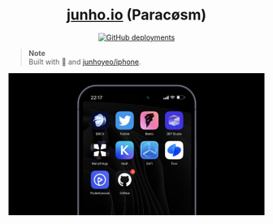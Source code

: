 <h1 align="center">
  <a href="https://junho.io">junho.io</a> (Paracøsm)
</h1>
<p align="center">
  <a href="https://vercel.com/new/clone?repository-url=https%3A%2F%2Fgithub.com%2Fjunhoyeo%2Fparacosm">
    <img alt="GitHub deployments" src="https://img.shields.io/github/deployments/junhoyeo/paracosm/production?color=%23000000&label=deploy&logo=Vercel&logoColor=white&style=for-the-badge" />
  </a>
</p>

> **Note**<br/>
> Built with 💜 and [junhoyeo/iphone](https://github.com/junhoyeo/iphone).

[![OG Image](https://github.com/junhoyeo/junhoyeo/raw/main/images/preview.jpg)](https://junho.io)
